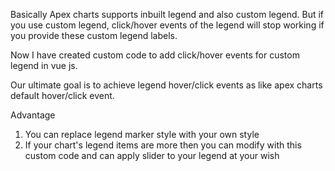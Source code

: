 Basically Apex charts supports inbuilt legend and also custom legend. But if you use custom legend, click/hover events of the legend will stop working if you provide these custom legend labels. 

Now I have created custom code to add click/hover events for custom legend in vue js.

Our ultimate goal is to achieve legend hover/click events as like apex charts default hover/click event.

Advantage

1. You can replace legend marker style with your own style
2. If your chart's legend items are more then you can modify with this custom code and can apply slider to your legend at your wish

